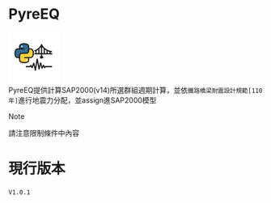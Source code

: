 # PyreEQ

<img src="./img/icon.png" width="20%">  <br>
PyreEQ提供計算SAP2000(v14)所選群組週期計算，並依`鐵路橋梁耐震設計規範[110年]`進行地震力分配，並assign進SAP2000模型

> [!NOTE]
> 請注意限制條件中內容

# 現行版本
`V1.0.1`
